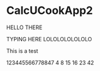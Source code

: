 CalcUCookApp2
============

HELLO THERE











TYPING HERE LOLOLOLOLOLOLO





This is a test


123445566778847
4 8 15 16 23 42
